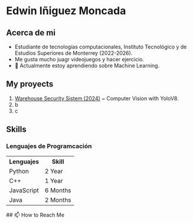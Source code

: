 # Edwin Iñiguez Moncada


## Acerca de mi
- Estudiante de tecnologías computacionales, Instituto Tecnológico y de Estudios Superiores de Monterrey (2022-2026).
- Me gusta mucho juagr videojuegos y hacer ejercicio.
- 🌱 Actualmente estoy aprendiendo sobre Machine Learning.

## My proyects
1. [Warehouse Security Sistem (2024)](https://github.com/EdwinIniguez/Warehouse-Security-Simulation) ~ Computer Vision with YoloV8.
3. b
4. c

## Skills
### Lenguajes de Programcación
<table>
    <tr>
      <th>
        Lenguajes
      </th>
      <th>
        Skill
      </th>
    </tr>
    <tr>
        <td>Python</td>
        <td>2 Year</td>
    </tr>
    <tr>
        <td>C++</td>
        <td> 1 Year </td>
    </tr>
    <tr>
      <td> JavaScript </td>
      <td>6 Months</td>
    </tr>
    <tr>
        <td>Java</td>
        <td>2 Months</td>
    </tr>
</table>
## 📫 How to Reach Me
